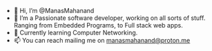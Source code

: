 - 👋 Hi, I’m @ManasMahanand
- 👀 I’m a Passionate software developer, working on all sorts of stuff. Ranging from Embedded Programs, to Full stack web apps.
- 🌱 Currently learning Computer Networking.
- 📫 You can reach mailing me on manasmahanand@proton.me

<!---
ManasMahanand/ManasMahanand is a ✨ special ✨ repository because its `README.md` (this file) appears on your GitHub profile.
You can click the Preview link to take a look at your changes.
--->
